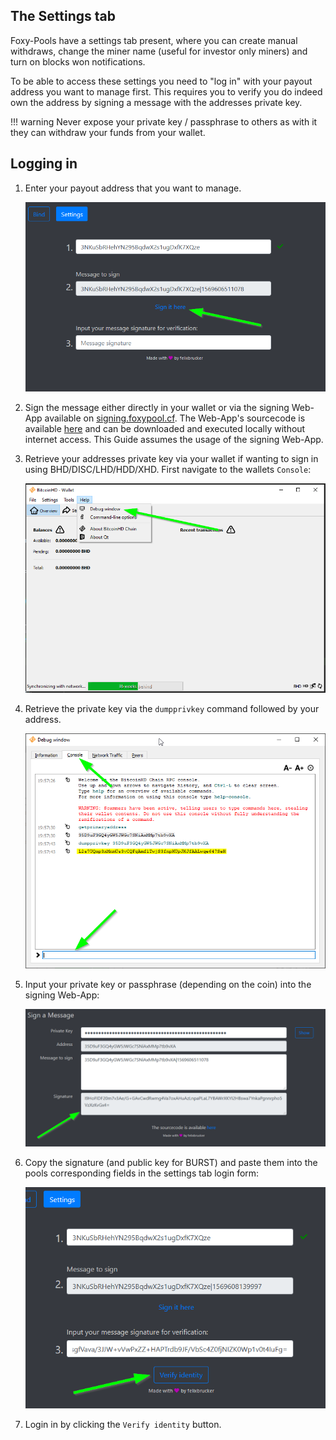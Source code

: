 ## The Settings tab

Foxy-Pools have a settings tab present, where you can create manual withdraws, change the miner name (useful for investor only miners) and turn on blocks won notifications.

To be able to access these settings you need to "log in" with your payout address you want to manage first.
This requires you to verify you do indeed own the address by signing a message with the addresses private key.

!!! warning
    Never expose your private key / passphrase to others as with it they can withdraw your funds from your wallet.

## Logging in

1. Enter your payout address that you want to manage.

    ![BHD Sign address input](../assets/img/signing/bhd-sign-1.png)

2. Sign the message either directly in your wallet or via the signing Web-App available on [signing.foxypool.cf](https://signing.foxypool.cf).
The Web-App's sourcecode is available [here](https://github.com/felixbrucker/poc-message-signing) and can be downloaded and executed locally without internet access.
This Guide assumes the usage of the signing Web-App.

3. Retrieve your addresses private key via your wallet if wanting to sign in using BHD/DISC/LHD/HDD/XHD.
First navigate to the wallets `Console`:

    ![BHD open console](../assets/img/signing/bhd-sign-2.png)

4. Retrieve the private key via the `dumpprivkey` command followed by your address.

    ![BHD get private key](../assets/img/signing/bhd-sign-3.png)

5. Input your private key or passphrase (depending on the coin) into the signing Web-App:

    ![BHD signature](../assets/img/signing/bhd-sign-4.png)

6. Copy the signature (and public key for BURST) and paste them into the pools corresponding fields in the settings tab login form:

    ![BHD signature input](../assets/img/signing/bhd-sign-5.png)

7. Login in by clicking the `Verify identity` button.
